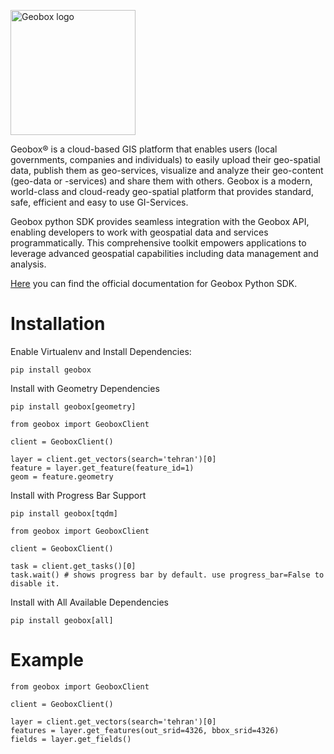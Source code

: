 [<img width="200" alt="Geobox logo" src="https://www.geobox.ir/wp-content/uploads/2022/05/geologo-slider.png">](https://www.geobox.ir/)


Geobox® is a cloud-based GIS platform that enables users (local governments, companies and individuals) to easily upload their geo-spatial data, publish them as geo-services, visualize and analyze their geo-content (geo-data or -services) and share them with others. Geobox is a modern, world-class and cloud-ready geo-spatial platform that provides standard, safe, efficient and easy to use GI-Services.

Geobox python SDK provides seamless integration with the Geobox API, enabling developers to work with geospatial data and services programmatically. This comprehensive toolkit empowers applications to leverage advanced geospatial capabilities including data management and analysis.

[Here](https://geobox.readthedocs.io) you can find the official documentation for Geobox Python SDK.

Installation
============

Enable Virtualenv and Install Dependencies:

```
pip install geobox
```

Install with Geometry Dependencies

```
pip install geobox[geometry]
```
```
from geobox import GeoboxClient

client = GeoboxClient()

layer = client.get_vectors(search='tehran')[0]
feature = layer.get_feature(feature_id=1)
geom = feature.geometry
```

Install with Progress Bar Support

```
pip install geobox[tqdm]
```
```
from geobox import GeoboxClient

client = GeoboxClient()

task = client.get_tasks()[0]
task.wait() # shows progress bar by default. use progress_bar=False to disable it.
```

Install with All Available Dependencies

```
pip install geobox[all]
```


Example
=======

```
from geobox import GeoboxClient

client = GeoboxClient()

layer = client.get_vectors(search='tehran')[0]
features = layer.get_features(out_srid=4326, bbox_srid=4326)
fields = layer.get_fields()
```